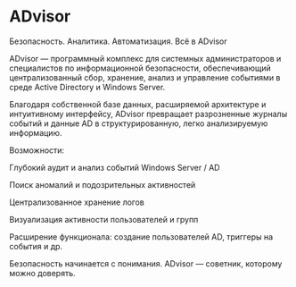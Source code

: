 # ADvisor
 Безопасность. Аналитика. Автоматизация. Всё в ADvisor
 
 ADvisor — программный комплекс для системных администраторов и специалистов по информационной безопасности, обеспечивающий централизованный сбор, хранение, анализ и управление событиями в среде Active Directory и Windows Server.

Благодаря собственной базе данных, расширяемой архитектуре и интуитивному интерфейсу, ADvisor превращает разрозненные журналы событий и данные AD в структурированную, легко анализируемую информацию.

Возможности:

Глубокий аудит и анализ событий Windows Server / AD

Поиск аномалий и подозрительных активностей

Централизованное хранение логов

Визуализация активности пользователей и групп

Расширение функционала: создание пользователей AD, триггеры на события и др.

Безопасность начинается с понимания. ADvisor — советник, которому можно доверять.
